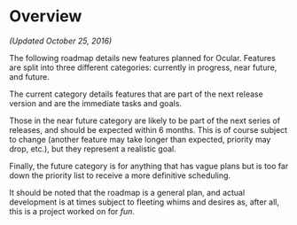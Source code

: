 # Overview

_(Updated October 25, 2016)_

The following roadmap details new features planned for Ocular. Features are split into three different categories: currently in progress, near future, and future.

The current category details features that are part of the next release version and are the immediate tasks and goals. 

Those in the near future category are likely to be part of the next series of releases, and should be expected within 6 months. This is of course subject to change (another feature may take longer than expected, priority may drop, etc.), but they represent a realistic goal.

Finally, the future category is for anything that has vague plans but is too far down the priority list to receive a more definitive scheduling.

It should be noted that the roadmap is a general plan, and actual development is at times subject to fleeting whims and desires as, after all, this is a project worked on for _fun_.
